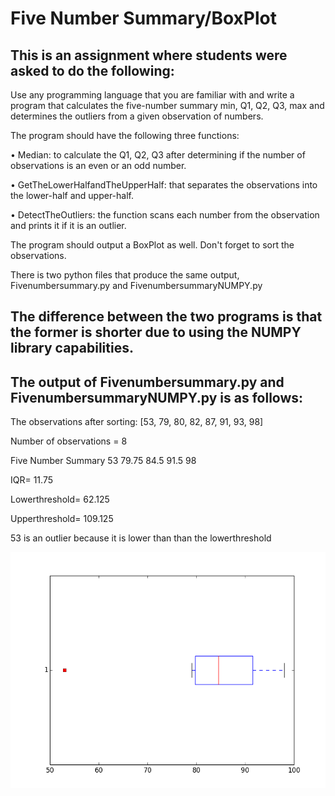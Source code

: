 # Five Number Summary/BoxPlot


## This is an assignment where students were asked to do the following:


Use any programming language that you are familiar with and write a program that calculates the five-number summary min, Q1, Q2, Q3, max and determines the outliers from a given observation of numbers.

The program should have the following three functions:

•	Median: to calculate the Q1, Q2, Q3 after determining if the number of observations is an even or an odd number. 

•	GetTheLowerHalfandTheUpperHalf: that separates the observations into the lower-half and upper-half.

•	DetectTheOutliers: the function scans each number from the observation and prints it if it is an outlier.

The program should output a BoxPlot as well.
Don't forget to sort the observations.

There is two python files that produce the same output,
Fivenumbersummary.py and
 FivenumbersummaryNUMPY.py

## The difference between the two programs is that the former is shorter due to using the NUMPY library capabilities.


## The output of Fivenumbersummary.py and FivenumbersummaryNUMPY.py is as follows:

The observations after sorting:  [53, 79, 80, 82, 87, 91, 93, 98]

Number of observations =   8

Five Number Summary  53 79.75 84.5 91.5 98

IQR=  11.75

Lowerthreshold=  62.125

Upperthreshold=  109.125

53 is an outlier because it is lower than than the lowerthreshold

![Screenshot](boxplotnumpy.png)
